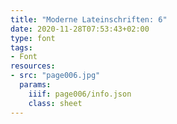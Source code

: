 ```yaml
---
title: "Moderne Lateinschriften: 6"
date: 2020-11-28T07:53:43+02:00
type: font
tags:
- Font
resources:
- src: "page006.jpg"
  params:
    iiif: page006/info.json
    class: sheet
---
```

